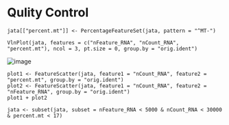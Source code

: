 # Qulity Control


```{r , fig.width=9, fig.height=6}
jata[["percent.mt"]] <- PercentageFeatureSet(jata, pattern = "^MT-")

VlnPlot(jata, features = c("nFeature_RNA", "nCount_RNA", "percent.mt"), ncol = 3, pt.size = 0, group.by = "orig.ident")
```
![image](https://github.com/jyhwang4/ymj_cite_seq_code/assets/59998490/b5ecbfd1-4525-461d-aac3-5629faf20c5e)

```{r , fig.width=8, fig.height=3}
plot1 <- FeatureScatter(jata, feature1 = "nCount_RNA", feature2 = "percent.mt", group.by = "orig.ident")
plot2 <- FeatureScatter(jata, feature1 = "nCount_RNA", feature2 = "nFeature_RNA", group.by = "orig.ident")
plot1 + plot2
```

```{r}
jata <- subset(jata, subset = nFeature_RNA < 5000 & nCount_RNA < 30000 & percent.mt < 17)
```
